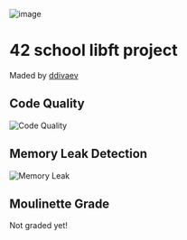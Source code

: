 ![image](https://github.com/user-attachments/assets/dd554072-9f32-4091-83e9-7f95400ca590)

# 42 school libft project
Maded by [ddivaev](https://profile.intra.42.fr/users/ddivaev)
## Code Quality
![Code Quality](https://img.shields.io/github/workflow/status/yourusername/yourrepo/C%20Code%20Quality%20Check)

## Memory Leak Detection
![Memory Leak](https://img.shields.io/badge/Memory%20Leak-None-brightgreen)

## Moulinette Grade
Not graded yet! 
